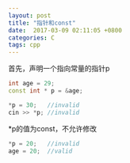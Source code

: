 ```yaml
---
layout: post
title: "指针和const"
date:  2017-03-09 02:11:05 +0800
categories: C
tags: cpp
---
```

首先，声明一个指向常量的指针p
```cpp
int age = 29;
const int * p = &age;
```
```cpp
*p = 30;   //invalid
cin >> *p; //invalid
```
*p的值为const，不允许修改
```cpp
*p = 20;   //invalid
age = 20;  //valid
```
